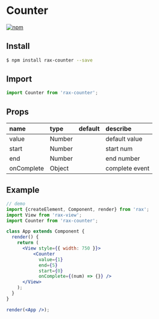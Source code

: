 # Counter

[![npm](https://img.shields.io/npm/v/rax-counter.svg)](https://www.npmjs.com/package/rax-counter)

## Install

```bash
$ npm install rax-counter --save
```

## Import

```jsx
import Counter from 'rax-counter';
```

## Props

| name      | type       | default  | describe   |
| :------ | :------- | :--- | :--- |
| value | Number |      | default value |
| start | Number |      | start num |
| end | Number |      | end number |
| onComplete | Object |      | complete event |

## Example

```jsx
// demo
import {createElement, Component, render} from 'rax';
import View from 'rax-view';
import Counter from 'rax-counter';

class App extends Component {
  render() {
    return (
      <View style={{ width: 750 }}>
	      <Counter
	        value={1}
	        end={5}
	        start={0}
	        onComplete={(num) => {}} />
      </View>
    );
  }
}

render(<App />);
```